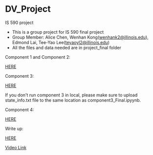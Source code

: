 # DV_Project
IS 590 project
 - This is a group project for IS 590 final project
 - Group Member: Alice Chen, Wenhan Kong(wenhank2@illinois.edu), Edmond Lai, Tee-Yao Lee(teyaoyl2@illinois.edu)
 - All the files and data needed are in project_final folder

Component 1 and Component 2:

[HERE](https://github.com/wenhank216/DV_Project/blob/master/project_final/Component1_combine%20(2).ipynb)

Component 3:

[HERE](https://github.com/wenhank216/DV_Project/blob/master/project_final/Component%203_Final.ipynb)

If you don't run component 3 in local, please make sure to upload state_info.txt file to the same location as component3_Final.ipyynb.

Component 4:

[HERE](https://github.com/wenhank216/DV_Project/blob/master/project_final/Infographic.pdf)

Write up:

[HERE](https://github.com/wenhank216/DV_Project/blob/master/project_final/Final_WriteUp.ipynb)


[Video Link](https://mediaspace.illinois.edu/media/t/1_rsd2bkkv)
